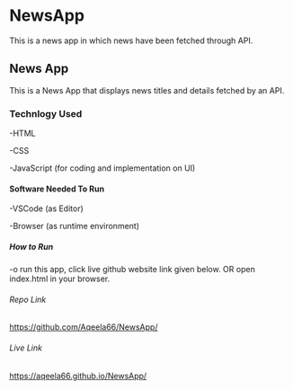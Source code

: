 # NewsApp
This is a news app in which news have been fetched through API.

## News App

This is a News App that displays news titles and details fetched by an API.

### Technlogy Used

-HTML

-CSS

-JavaScript (for coding and implementation on UI)

#### Software Needed To Run

-VSCode (as Editor)

-Browser (as runtime environment)

##### How to Run 

-o run this app, click live github website link given below. OR
   open index.html in your browser.
   
   ###### Repo Link
   
   https://github.com/Aqeela66/NewsApp/
   
   ###### Live Link
   
   https://aqeela66.github.io/NewsApp/
   
   
   

